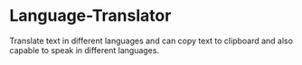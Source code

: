 # Language-Translator
Translate text in different languages and can copy text to clipboard and also capable to speak in different languages.

